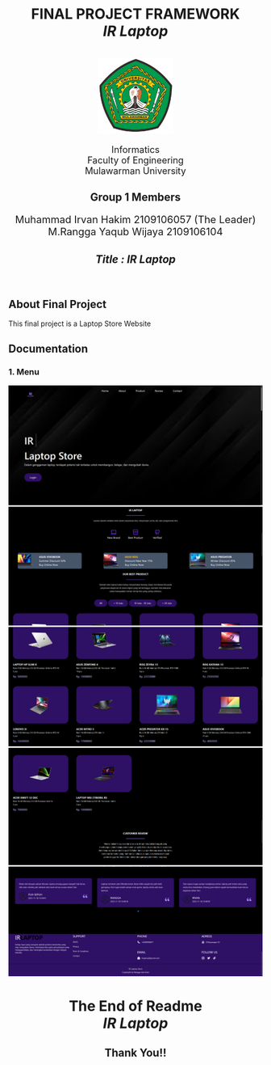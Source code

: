 <div align="center">
    <h1>FINAL PROJECT FRAMEWORK<br><b><i>IR Laptop</i></b></h1><br>
    <div>
        <a>
            <img src="ImagesReadme/unmul.png" height="150">
        </a>
        <div align="center">
            <p style="font-size: 18px;">
                Informatics<br>
                Faculty of Engineering<br>
                Mulawarman University
            </p>
        </div>
    </div>
    <div align="center">
    <h2>Group 1 Members</h2>
        <p style="font-size: 20px;">
            Muhammad Irvan Hakim 2109106057 (The Leader)<br>
            M.Rangga Yaqub Wijaya 2109106104<br>
        </p>
    </div>
    <div align="center">
    <h2><i>Title : IR Laptop</i></h2>
    </div>    
</div>
<br>

## About Final Project

This final project is a Laptop Store Website

## Documentation
### 1. Menu

![](ImagesReadme/1.png)
![](ImagesReadme/2.png)
![](ImagesReadme/3.png)
![](ImagesReadme/4.png)
![](ImagesReadme/5.png)

<div align="center">
    <h1>The End of Readme<br><b><i>IR Laptop</i></b></h1>
    <div>
        <p><h2>Thank You!!<h2>
    </div>
</div>
